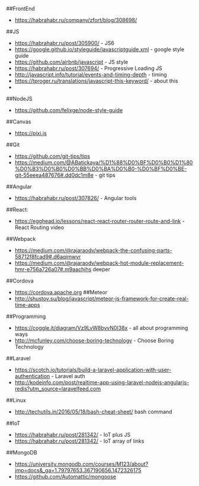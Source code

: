 ##FrontEnd
*  https://habrahabr.ru/company/zfort/blog/308698/

##JS
* https://habrahabr.ru/post/305900/ - JS6
* https://google.github.io/styleguide/javascriptguide.xml - google style guide
* https://github.com/airbnb/javascript - JS style
* https://habrahabr.ru/post/307694/ -  Progressive Loading JS
* http://javascript.info/tutorial/events-and-timing-depth - timing
* https://tproger.ru/translations/javascript-this-keyword/ - about this
* 
##NodeJS
* https://github.com/felixge/node-style-guide

##Canvas
* https://pixi.js

##Git
* https://github.com/git-tips/tips
* https://medium.com/@ABatickaya/%D1%88%D0%BF%D0%B0%D1%80%D0%B3%D0%B0%D0%BB%D0%BA%D0%B0-%D0%BF%D0%BE-git-55eeea487676#.dd0dc1m8e - git tips

##Angular
* https://habrahabr.ru/post/307826/ - Angular tools

##React:
* https://egghead.io/lessons/react-react-router-router-route-and-link - React Routing video

##Webpack
* https://medium.com/@rajaraodv/webpack-the-confusing-parts-58712f8fcad9#.d6aqimwvr
* https://medium.com/@rajaraodv/webpack-hot-module-replacement-hmr-e756a726a07#.m9aachjhs deeper

##Cordova
* https://cordova.apache.org
##Meteor
* http://shustov.su/blog/javascript/meteor-js-framework-for-create-real-time-apps

##Programming
* https://coggle.it/diagram/Vz9LvW8byvN0I38x - all about programming ways
* http://mcfunley.com/choose-boring-technology - Choose Boring Technology

##Laravel
* https://scotch.io/tutorials/build-a-laravel-application-with-user-authentication - Laravel auth
* http://kodeinfo.com/post/realtime-app-using-laravel-nodejs-angularjs-redis?utm_source=laravelfeed.com 

##Linux
* http://techutils.in/2016/05/18/bash-cheat-sheet/ bash command

##IoT
* https://habrahabr.ru/post/281342/ - IoT plus JS
* https://habrahabr.ru/post/281342/ - IoT array of links

##MongoDB
*  https://university.mongodb.com/courses/M123/about?jmp=docs&_ga=1.79797653.367190656.1472326175
*  https://github.com/Automattic/mongoose

